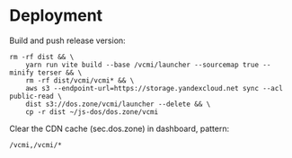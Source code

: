 # Deployment

Build and push release version:

```
rm -rf dist && \
    yarn run vite build --base /vcmi/launcher --sourcemap true --minify terser && \
    rm -rf dist/vcmi/vcmi* && \
    aws s3 --endpoint-url=https://storage.yandexcloud.net sync --acl public-read \
    dist s3://dos.zone/vcmi/launcher --delete && \
    cp -r dist ~/js-dos/dos.zone/vcmi

```

Clear the CDN cache (sec.dos.zone) in dashboard, pattern:
```
/vcmi,/vcmi/*
```